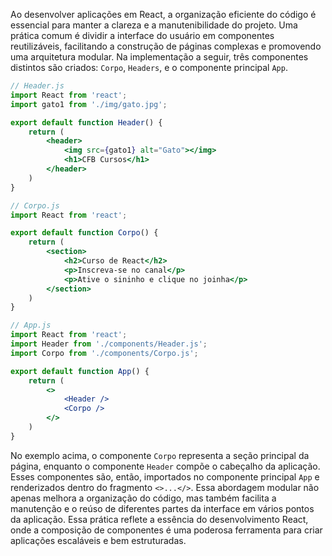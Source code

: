 Ao desenvolver aplicações em React, a organização eficiente do código é essencial para manter a clareza e a manutenibilidade do projeto. Uma prática comum é dividir a interface do usuário em componentes reutilizáveis, facilitando a construção de páginas complexas e promovendo uma arquitetura modular. Na implementação a seguir, três componentes distintos são criados: `Corpo`, `Headers`, e o componente principal `App`.

```jsx
// Header.js
import React from 'react';
import gato1 from './img/gato.jpg';

export default function Header() {
    return (
        <header>
            <img src={gato1} alt="Gato"></img>
            <h1>CFB Cursos</h1>
        </header>
    )
}
```

```jsx
// Corpo.js
import React from 'react';

export default function Corpo() {
    return (
        <section>
            <h2>Curso de React</h2>
            <p>Inscreva-se no canal</p>
            <p>Ative o sininho e clique no joinha</p>
        </section>
    )
}
```

```jsx
// App.js
import React from 'react';
import Header from './components/Header.js';
import Corpo from './components/Corpo.js';

export default function App() {
    return (
        <>
            <Header />
            <Corpo />
        </>
    )
}
```

No exemplo acima, o componente `Corpo` representa a seção principal da página, enquanto o componente `Header` compõe o cabeçalho da aplicação. Esses componentes são, então, importados no componente principal `App` e renderizados dentro do fragmento `<>...</>`. Essa abordagem modular não apenas melhora a organização do código, mas também facilita a manutenção e o reúso de diferentes partes da interface em vários pontos da aplicação. Essa prática reflete a essência do desenvolvimento React, onde a composição de componentes é uma poderosa ferramenta para criar aplicações escaláveis e bem estruturadas.